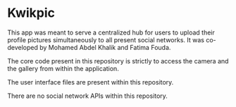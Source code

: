 Kwikpic
=======

This app was meant to serve a centralized hub for users to upload their profile pictures simultaneously to all present social networks. It was co-developed by Mohamed Abdel Khalik and Fatima Fouda.

The core code present in this repository is strictly to access the camera and the gallery from within the application.

The user interface files are present within this repository.

There are no social network APIs within this repository.
